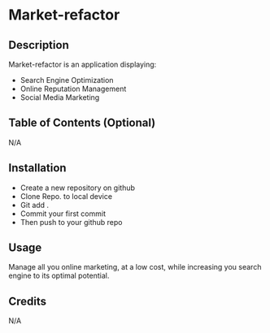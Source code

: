 # Market-refactor

## Description 

Market-refactor is an application displaying:
* Search Engine Optimization
* Online Reputation Management
* Social Media Marketing

## Table of Contents (Optional)

N/A

## Installation

* Create a new repository on github
* Clone Repo. to local device 
* Git add .
* Commit your first commit
* Then push to your github repo


## Usage 

Manage all you online marketing, at a low cost, while increasing you search engine to its optimal potential.


## Credits

N/A
